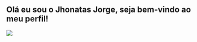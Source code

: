 ## Olá eu sou o Jhonatas Jorge, seja bem-vindo ao meu perfil!

<picture>
  <source
    srcset="https://github-readme-stats.vercel.app/api?username=Jhonatas56&show_icons=true&theme=dark"
    media="(prefers-color-scheme: dark)"
  />
  <source
    srcset="https://github-readme-stats.vercel.app/api?username=Jhonatas56&show_icons=true"
    media="(prefers-color-scheme: light), (prefers-color-scheme: no-preference)"
  />
  <img src="https://github-readme-stats.vercel.app/api?username=Jhonatas56&show_icons=true" />
</picture>
